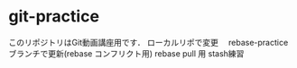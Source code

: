 # git-practice
このリポジトリはGit動画講座用です．
ローカルリポで変更　
rebase-practiceブランチで更新(rebase コンフリクト用)
rebase pull 用
stash練習
